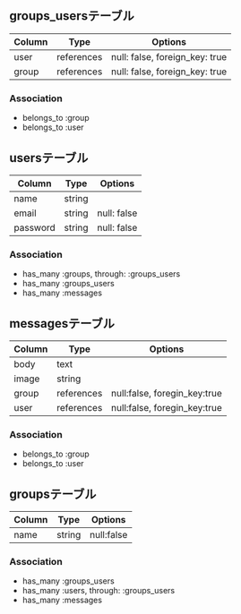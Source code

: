 ## groups_usersテーブル

|Column|Type|Options|
|------|----|-------|
|user|references|null: false, foreign_key: true|
|group|references|null: false, foreign_key: true|

### Association
- belongs_to :group
- belongs_to :user

## usersテーブル

|Column|Type|Options|
|------|----|-------|
|name|string||
|email|string|null: false|
|password|string|null: false|

### Association
- has_many :groups, through: :groups_users
- has_many :groups_users
- has_many :messages

## messagesテーブル

|Column|Type|Options|
|------|----|-------|
|body|text||
|image|string||
|group|references|null:false, foregin_key:true|
|user|references|null:false, foregin_key:true|

### Association
- belongs_to :group
- belongs_to :user

## groupsテーブル

|Column|Type|Options|
|------|----|-------|
|name|string|null:false|

### Association
- has_many :groups_users
- has_many :users, through: :groups_users
- has_many :messages


